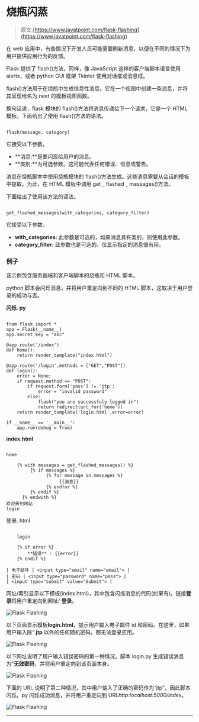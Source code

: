 # 烧瓶闪蒸

> 原文:[https://www.javatpoint.com/flask-flashing](https://www.javatpoint.com/flask-flashing)

在 web 应用中，有些情况下开发人员可能需要刷新消息，以便在不同的情况下为用户提供应用行为的反馈。

Flask 提供了 flash()方法，同样，像 JavaScript 这样的客户端脚本语言使用 alerts，或者 python GUI 框架 Tkinter 使用对话框或消息框。

flash()方法用于在烧瓶中生成信息性消息。它在一个视图中创建一条消息，并将其呈现给名为 next 的模板视图函数。

换句话说，flask 模块的 flash()方法将消息传递给下一个请求，它是一个 HTML 模板。下面给出了使用 flash()方法的语法。

```

flash(message, category) 

```

它接受以下参数。

*   **消息:**是要闪现给用户的消息。
*   **类别:**为可选参数。这可能代表任何错误、信息或警告。

消息在烧瓶脚本中使用烧瓶模块的 flash()方法生成。这些消息需要从会话的模板中提取。为此，在 HTML 模板中调用 get _ flashed _ messages()方法。

下面给出了使用该方法的语法。

```

get_flashed_messages(with_categories, category_filter)

```

它接受以下参数。

*   **with_categories:** 此参数是可选的，如果消息具有类别，则使用此参数。
*   **category_filter:** 此参数也是可选的。仅显示指定的消息很有用。

### 例子

该示例包含服务器端和客户端脚本的烧瓶和 HTML 脚本。

python 脚本会闪烁消息，并将用户重定向到不同的 HTML 脚本，这取决于用户登录的成功与否。

**闪烁. py**

```

from flask import *
app = Flask(__name__)
app.secret_key = "abc"

@app.route('/index')
def home():
	return render_template("index.html")

@app.route('/login',methods = ["GET","POST"])
def login():
	error = None;
	if request.method == "POST":
		if request.form['pass'] != 'jtp':
			error = "invalid password"
		else:
			flash("you are successfuly logged in")
			return redirect(url_for('home'))
	return render_template('login.html',error=error)

if __name__ == '__main__':
	app.run(debug = True)

```

**index.html**

```

home

	{% with messages = get_flashed_messages() %}
         {% if messages %}
               {% for message in messages %}
               		{{消息}}
               {% endfor %}
         {% endif %}
      {% endwith %}
欢迎来到网站
login

```

登录. html

```

	login

	{% if error %}
		**错误** : {{error}}
	{% endif %}

| 电子邮件 | <input type="email" name="email"> |
| 密码 | <input type="password" name="pass"> |
| <input type="submit" value="Submit"> |

```

网址/索引显示以下模板(index.html)，其中包含闪烁消息的代码(如果有)。链接**登录**将用户重定向到网址/ **登录**。

![Flask Flashing](../Images/ebdf75828eb07c255670d6cb3cd27c06.png)

以下页面显示模板**login.html**，提示用户输入电子邮件 id 和密码。在这里，如果用户输入除“ **jtp** 以外的任何随机密码，都无法登录应用。

![Flask Flashing](../Images/0ae9693bc145d7a8d568b15030bb8052.png)

以下网址说明了用户输入错误密码的第一种情况。脚本 login.py 生成错误消息为“**无效密码**，并将用户重定向到该页面本身。

![Flask Flashing](../Images/59bda9a17eeacd2108f05db2dfde14c2.png)

下面的 URL 说明了第二种情况，其中用户输入了正确的密码作为“jtp”，因此脚本闪烁。py 闪烁成功消息，并将用户重定向到 URL*http:localhost:5000/index*。

![Flask Flashing](../Images/ef0000489cbf7b158914d2c971a80962.png)

* * *